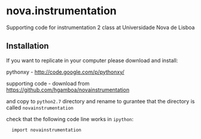 nova.instrumentation
====================

Supporting code for instrumentation 2 class at Universidade Nova de Lisboa


## Installation

If you want to replicate in your computer please download and install:

pythonxy - http://code.google.com/p/pythonxy/

supporting code - download from https://github.com/hgamboa/novainstrumentation

and copy to `python2.7` directory and rename to gurantee that the directory is called `novainstrumentation`

check that the following code line works in `ipython`:

      import novainstrumentation 

